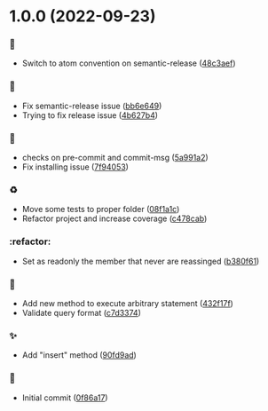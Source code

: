 # 1.0.0 (2022-09-23)


### :art:

* Switch to atom convention on semantic-release ([48c3aef](https://github.com/antoniovizuete/yacc-node/commit/48c3aefecfabf8f0aeb91cbb442e77cf27a8a19a))

### :bug:

* Fix semantic-release issue ([bb6e649](https://github.com/antoniovizuete/yacc-node/commit/bb6e649730e01287ffbed3c2ff9a6d2c0664f2d3))
* Trying to fix release issue ([4b627b4](https://github.com/antoniovizuete/yacc-node/commit/4b627b4aec9195a19feab08a82af51cd50d72e7d))

### :construction_worker:

* checks on pre-commit and commit-msg ([5a991a2](https://github.com/antoniovizuete/yacc-node/commit/5a991a21e5bab2a7dbd93651d335aa5a0b2ae7c3))
* Fix installing issue ([7f94053](https://github.com/antoniovizuete/yacc-node/commit/7f94053f496090ebdc07f1862c1227073c008846))

### :recycle:

* Move some tests to proper folder ([08f1a1c](https://github.com/antoniovizuete/yacc-node/commit/08f1a1cff1ac350adbb90cf233b12f8f761d720c))
* Refactor project and increase coverage ([c478cab](https://github.com/antoniovizuete/yacc-node/commit/c478cabe206f5c1b08fa2fc0a34a44f1338e4bd0))

### :refactor:

* Set as readonly the member that never are reassinged ([b380f61](https://github.com/antoniovizuete/yacc-node/commit/b380f612c133b14b85dbe2f8b71a7dfbc658a807))

### :rocket:

* Add new method to execute arbitrary statement ([432f17f](https://github.com/antoniovizuete/yacc-node/commit/432f17fe5b087886b9282a38144aa88505fea576))
* Validate query format ([c7d3374](https://github.com/antoniovizuete/yacc-node/commit/c7d3374f40e0660c52f0b88c60200e9b135b24a6))

### :sparkles:

* Add "insert" method ([90fd9ad](https://github.com/antoniovizuete/yacc-node/commit/90fd9ad4f07b5e366bfcd9e0bf056961ae049587))

### :tada:

* Initial commit ([0f86a17](https://github.com/antoniovizuete/yacc-node/commit/0f86a179d836e54cff527d2edb537527f7e85b64))
